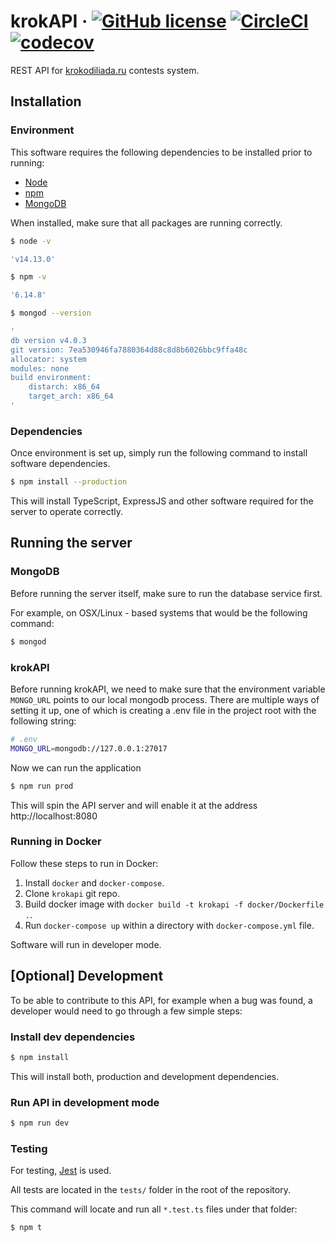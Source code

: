 # krokAPI &middot; [![GitHub license](https://img.shields.io/badge/license-MIT-blue.svg)](https://github.com/krokodiliada/krokapi/blob/main/LICENSE) [![CircleCI](https://img.shields.io/circleci/build/github/krokodiliada/krokapi?label=circleci&token=c4f3b82c175aa905dabca2ab27bd5cc06a35cc8f)](https://circleci.com/gh/krokodiliada/krokapi) [![codecov](https://codecov.io/gh/krokodiliada/krokapi/branch/main/graph/badge.svg?token=KWZ8263SC8)](https://codecov.io/gh/krokodiliada/krokapi)

REST API for [krokodiliada.ru](https://krokodiliada.ru) contests system.

## Installation

### Environment

This software requires the following dependencies to be installed prior to running:

- [Node](https://nodejs.org/en/)
- [npm](https://www.npmjs.com/get-npm)
- [MongoDB](https://docs.mongodb.com/manual/installation/#mongodb-community-edition-installation-tutorials)

When installed, make sure that all packages are running correctly.

```bash
$ node -v

'v14.13.0'
```

```bash
$ npm -v

'6.14.8'
```

```bash
$ mongod --version

'
db version v4.0.3
git version: 7ea530946fa7880364d88c8d8b6026bbc9ffa48c
allocator: system
modules: none
build environment:
    distarch: x86_64
    target_arch: x86_64
'
```

### Dependencies

Once environment is set up, simply run the following command to install software dependencies.

```bash
$ npm install --production
```

This will install TypeScript, ExpressJS and other software required for the server to operate correctly.

## Running the server

### MongoDB

Before running the server itself, make sure to run the database service first.

For example, on OSX/Linux - based systems that would be the following command:

```bash
$ mongod
```

### krokAPI

Before running krokAPI, we need to make sure that the environment variable `MONGO_URL` points to our local mongodb process. There are multiple ways of setting it up, one of which is creating a .env file in the project root with the following string:

```bash
# .env
MONGO_URL=mongodb://127.0.0.1:27017
```

Now we can run the application

```bash
$ npm run prod
```

This will spin the API server and will enable it at the address http://localhost:8080

### Running in Docker

Follow these steps to run in Docker:

1) Install `docker` and `docker-compose`.
2) Clone `krokapi` git repo.
3) Build docker image with `docker build -t krokapi -f docker/Dockerfile .`.
4) Run `docker-compose up` within a directory with `docker-compose.yml` file.

Software will run in developer mode.

## [Optional] Development

To be able to contribute to this API, for example when a bug was found, a developer would need to go through a few simple steps:

### Install dev dependencies

```bash
$ npm install
```

This will install both, production and development dependencies.

### Run API in development mode

```bash
$ npm run dev
```

### Testing

For testing, [Jest](https://jestjs.io/) is used.

All tests are located in the `tests/` folder in the root of the repository.

This command will locate and run all `*.test.ts` files under that folder:

```bash
$ npm t
```
